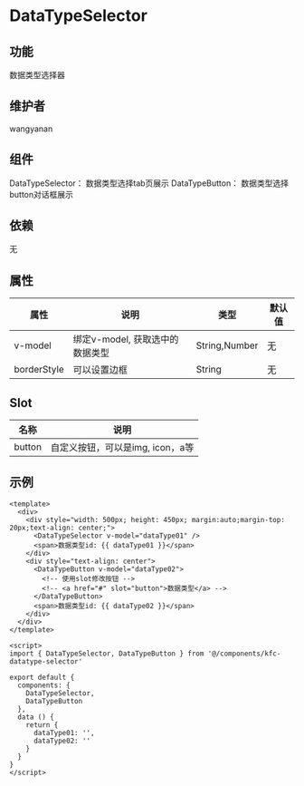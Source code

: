 # DataTypeSelector

## 功能
数据类型选择器

## 维护者
wangyanan

## 组件
DataTypeSelector： 数据类型选择tab页展示
DataTypeButton： 数据类型选择button对话框展示

## 依赖
无

## 属性

| 属性        | 说明                                        | 类型   | 默认值 |
| ----------- | ------------------------------------------ | ------- | ------ |
| v-model       | 绑定v-model, 获取选中的数据类型| String,Number | 无   |
| borderStyle       | 可以设置边框 | String | 无  |

## Slot

| 名称        | 说明                                        |
| ----------- | ------------------------------------------ |
| button       | 自定义按钮，可以是img, icon，a等| 

## 示例
```
<template>
  <div>
    <div style="width: 500px; height: 450px; margin:auto;margin-top: 20px;text-align: center;">
      <DataTypeSelector v-model="dataType01" />
      <span>数据类型id: {{ dataType01 }}</span>
    </div>
    <div style="text-align: center">
      <DataTypeButton v-model="dataType02">
        <!-- 使用slot修改按钮 -->
        <!-- <a href="#" slot="button">数据类型</a> -->
      </DataTypeButton>
      <span>数据类型id: {{ dataType02 }}</span>
    </div>
  </div>
</template>

<script>
import { DataTypeSelector, DataTypeButton } from '@/components/kfc-datatype-selector'

export default {
  components: {
    DataTypeSelector,
    DataTypeButton
  },
  data () {
    return {
      dataType01: '',
      dataType02: ''
    }
  }
}
</script>

```